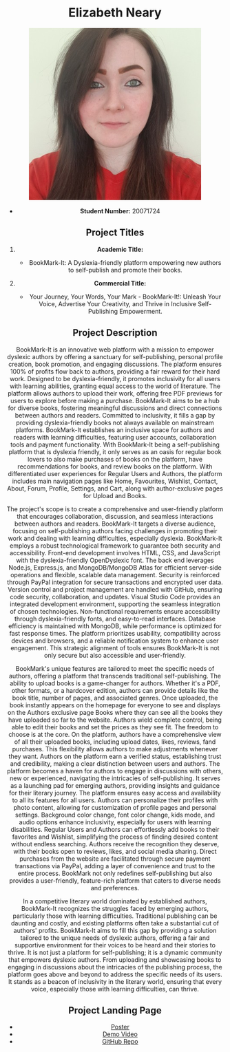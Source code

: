 
<h1 align="center">Elizabeth Neary</h1>

<div align="center">

![Elizabeth Neary](\images\self.jpg)

- **Student Number:** 20071724

## Project Titles

1. **Academic Title:**
   - BookMark-It: A Dyslexia-friendly platform empowering new authors to self-publish and promote their books.

2. **Commercial Title:**
   - Your Journey, Your Words, Your Mark - BookMark-It!: Unleash Your Voice, Advertise Your Creativity, and Thrive in Inclusive Self-Publishing Empowerment.


## Project Description

BookMark-It is an innovative web platform with a mission to empower dyslexic authors by offering a sanctuary for self-publishing, personal profile creation, book promotion, and engaging discussions. The platform ensures 100% of profits flow back to authors, providing a fair reward for their hard work. Designed to be dyslexia-friendly, it promotes inclusivity for all users with learning abilities, granting equal access to the world of literature. The platform allows authors to upload their work, offering free PDF previews for users to explore before making a purchase. BookMark-It aims to be a hub for diverse books, fostering meaningful discussions and direct connections between authors and readers. Committed to inclusivity, it fills a gap by providing dyslexia-friendly books not always available on mainstream platforms. BookMark-It establishes an inclusive space for authors and readers with learning difficulties, featuring user accounts, collaboration tools and payment functionality. With BookMark-It being a self-publishing platform that is dyslexia friendly, it only serves as an oasis for regular book lovers to also make purchases of books on the platform, have recommendations for books, and review books on the platform. With differentiated user experiences for Regular Users and Authors, the platform includes main navigation pages like Home, Favourites, Wishlist, Contact, About, Forum, Profile, Settings, and Cart, along with author-exclusive pages for Upload and Books.

The project's scope is to create a comprehensive and user-friendly platform that encourages collaboration, discussion, and seamless interactions between authors and readers. BookMark-It targets a diverse audience, focusing on self-publishing authors facing challenges in promoting their work and dealing with learning difficulties, especially dyslexia. BookMark-It employs a robust technological framework to guarantee both security and accessibility. Front-end development involves HTML, CSS, and JavaScript with the dyslexia-friendly OpenDyslexic font. The back end leverages Node.js, Express.js, and MongoDB/MongoDB Atlas for efficient server-side operations and flexible, scalable data management. Security is reinforced through PayPal integration for secure transactions and encrypted user data. Version control and project management are handled with GitHub, ensuring code security, collaboration, and updates. Visual Studio Code provides an integrated development environment, supporting the seamless integration of chosen technologies. Non-functional requirements ensure accessibility through dyslexia-friendly fonts, and easy-to-read interfaces. Database efficiency is maintained with MongoDB, while performance is optimized for fast response times. The platform prioritizes usability, compatibility across devices and browsers, and a reliable notification system to enhance user engagement. This strategic alignment of tools ensures BookMark-It is not only secure but also accessible and user-friendly.

BookMark's unique features are tailored to meet the specific needs of authors, offering a platform that transcends traditional self-publishing. The ability to upload books is a game-changer for authors. Whether it's a PDF, other formats, or a hardcover edition, authors can provide details like the book title, number of pages, and associated genres. Once uploaded, the book instantly appears on the homepage for everyone to see and displays on the Authors exclusive page Books where they can see all the books they have uploaded so far to the website. Authors wield complete control, being able to edit their books and set the prices as they see fit. The freedom to choose is at the core. On the platform, authors have a comprehensive view of all their uploaded books, including upload dates, likes, reviews, fand purchases. This flexibility allows authors to make adjustments whenever they want. Authors on the platform earn a verified status, establishing trust and credibility, making a clear distinction between users and authors. The platform becomes a haven for authors to engage in discussions with others, new or experienced, navigating the intricacies of self-publishing. It serves as a launching pad for emerging authors, providing insights and guidance for their literary journey. The platform ensures easy access and availability to all its features for all users. Authors can personalize their profiles with photo content, allowing for customization of profile pages and personal settings. Background color change, font color change, kids mode, and audio options enhance inclusivity, especially for users with learning disabilities. Regular Users and Authors can effortlessly add books to their favorites and Wishlist, simplifying the process of finding desired content without endless searching. Authors receive the recognition they deserve, with their books open to reviews, likes, and social media sharing. Direct purchases from the website are facilitated through secure payment transactions via PayPal, adding a layer of convenience and trust to the entire process. BookMark not only redefines self-publishing but also provides a user-friendly, feature-rich platform that caters to diverse needs and preferences.

In a competitive literary world dominated by established authors, BookMark-It recognizes the struggles faced by emerging authors, particularly those with learning difficulties. Traditional publishing can be daunting and costly, and existing platforms often take a substantial cut of authors' profits. BookMark-It aims to fill this gap by providing a solution tailored to the unique needs of dyslexic authors, offering a fair and supportive environment for their voices to be heard and their stories to thrive. It is not just a platform for self-publishing; it is a dynamic community that empowers dyslexic authors. From uploading and showcasing books to engaging in discussions about the intricacies of the publishing process, the platform goes above and beyond to address the specific needs of its users. It stands as a beacon of inclusivity in the literary world, ensuring that every voice, especially those with learning difficulties, can thrive.


## Project Landing Page

- [Poster](link-to-poster)
- [Demo Video](link-to-demo-video)
- [GitHub Repo](https://github.com/lizNe/bookmark-it)

</div>


